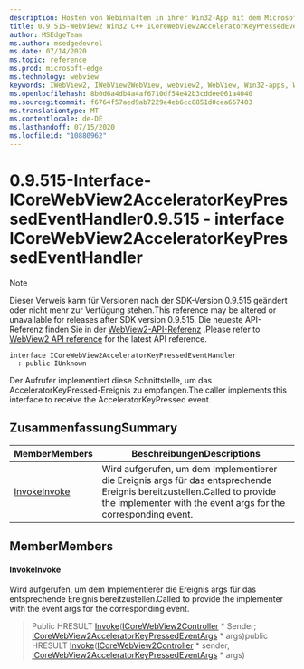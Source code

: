 ```yaml
---
description: Hosten von Webinhalten in ihrer Win32-App mit dem Microsoft Edge WebView2-Steuerelement
title: 0.9.515-WebView2 Win32 C++ ICoreWebView2AcceleratorKeyPressedEventHandler
author: MSEdgeTeam
ms.author: msedgedevrel
ms.date: 07/14/2020
ms.topic: reference
ms.prod: microsoft-edge
ms.technology: webview
keywords: IWebView2, IWebView2WebView, webview2, WebView, Win32-apps, Win32, Edge, ICoreWebView2, ICoreWebView2Controller, Browser-Steuerelement, Edge-HTML
ms.openlocfilehash: 8b0d6a4db4a4af6710df54e42b3cddee061a4040
ms.sourcegitcommit: f6764f57aed9ab7229e4eb6cc8851d0cea667403
ms.translationtype: MT
ms.contentlocale: de-DE
ms.lasthandoff: 07/15/2020
ms.locfileid: "10880962"
---
```

# <span data-ttu-id="1f6ca-104">0.9.515-Interface-ICoreWebView2AcceleratorKeyPressedEventHandler</span><span class="sxs-lookup"><span data-stu-id="1f6ca-104">0.9.515 - interface ICoreWebView2AcceleratorKeyPressedEventHandler</span></span> 

> [!NOTE]
> <span data-ttu-id="1f6ca-105">Dieser Verweis kann für Versionen nach der SDK-Version 0.9.515 geändert oder nicht mehr zur Verfügung stehen.</span><span class="sxs-lookup"><span data-stu-id="1f6ca-105">This reference may be altered or unavailable for releases after SDK version 0.9.515.</span></span> <span data-ttu-id="1f6ca-106">Die neueste API-Referenz finden Sie in der [WebView2-API-Referenz](../../../webview2-api-reference.md) .</span><span class="sxs-lookup"><span data-stu-id="1f6ca-106">Please refer to [WebView2 API reference](../../../webview2-api-reference.md) for the latest API reference.</span></span>

```
interface ICoreWebView2AcceleratorKeyPressedEventHandler
  : public IUnknown
```

<span data-ttu-id="1f6ca-107">Der Aufrufer implementiert diese Schnittstelle, um das AcceleratorKeyPressed-Ereignis zu empfangen.</span><span class="sxs-lookup"><span data-stu-id="1f6ca-107">The caller implements this interface to receive the AcceleratorKeyPressed event.</span></span>

## <span data-ttu-id="1f6ca-108">Zusammenfassung</span><span class="sxs-lookup"><span data-stu-id="1f6ca-108">Summary</span></span>

 <span data-ttu-id="1f6ca-109">Member</span><span class="sxs-lookup"><span data-stu-id="1f6ca-109">Members</span></span>                        | <span data-ttu-id="1f6ca-110">Beschreibungen</span><span class="sxs-lookup"><span data-stu-id="1f6ca-110">Descriptions</span></span>
--------------------------------|---------------------------------------------
[<span data-ttu-id="1f6ca-111">Invoke</span><span class="sxs-lookup"><span data-stu-id="1f6ca-111">Invoke</span></span>](#invoke) | <span data-ttu-id="1f6ca-112">Wird aufgerufen, um dem Implementierer die Ereignis args für das entsprechende Ereignis bereitzustellen.</span><span class="sxs-lookup"><span data-stu-id="1f6ca-112">Called to provide the implementer with the event args for the corresponding event.</span></span>

## <span data-ttu-id="1f6ca-113">Member</span><span class="sxs-lookup"><span data-stu-id="1f6ca-113">Members</span></span>

#### <span data-ttu-id="1f6ca-114">Invoke</span><span class="sxs-lookup"><span data-stu-id="1f6ca-114">Invoke</span></span> 

<span data-ttu-id="1f6ca-115">Wird aufgerufen, um dem Implementierer die Ereignis args für das entsprechende Ereignis bereitzustellen.</span><span class="sxs-lookup"><span data-stu-id="1f6ca-115">Called to provide the implementer with the event args for the corresponding event.</span></span>

> <span data-ttu-id="1f6ca-116">Public HRESULT [Invoke](#invoke)([ICoreWebView2Controller](icorewebview2controller.md) \* Sender; [ICoreWebView2AcceleratorKeyPressedEventArgs](icorewebview2acceleratorkeypressedeventargs.md) \* args)</span><span class="sxs-lookup"><span data-stu-id="1f6ca-116">public HRESULT [Invoke](#invoke)([ICoreWebView2Controller](icorewebview2controller.md) \* sender, [ICoreWebView2AcceleratorKeyPressedEventArgs](icorewebview2acceleratorkeypressedeventargs.md) \* args)</span></span>

